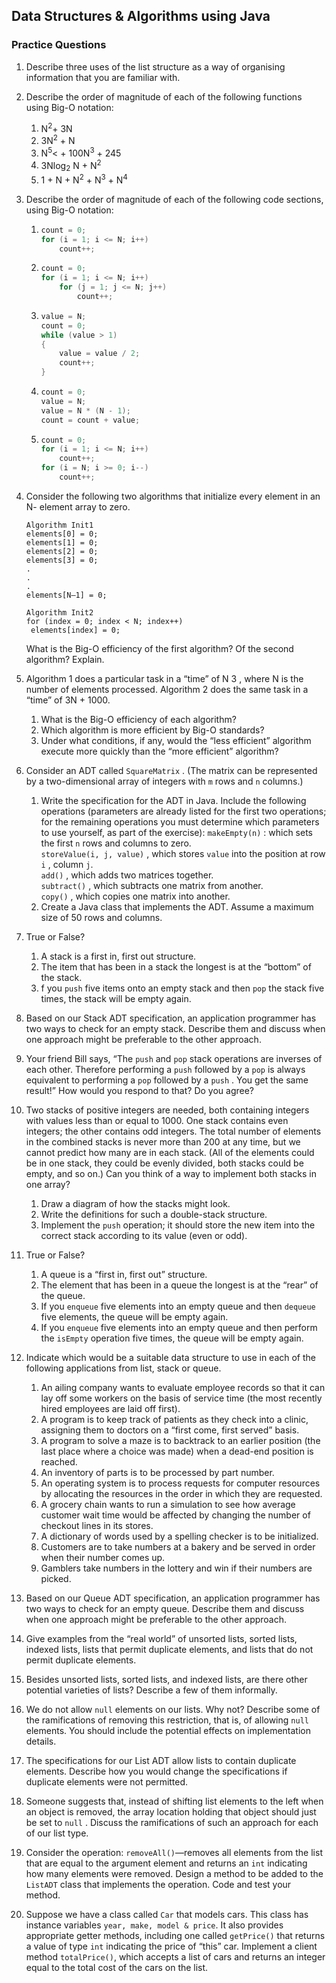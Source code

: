 ## Data Structures & Algorithms using Java

### Practice Questions



1. Describe three uses of the list structure as a way of organising information that you are familiar with.

2. Describe the order of magnitude of each of the following functions using Big-O notation:

   1. N<sup>2</sup>+ 3N
   2. 3N<sup>2</sup> + N
   3. N<sup>5</sup>< + 100N<sup>3</sup> + 245
   4. 3Nlog<sub>2</sub> N + N<sup>2</sup>
   5. 1 + N + N<sup>2</sup> + N<sup>3</sup> + N<sup>4</sup>

3. Describe the order of magnitude of each of the following code sections, using
   Big-O notation:

   1. ```java
      count = 0;
      for (i = 1; i <= N; i++)
          count++;
      ```

   2. ```java
      count = 0;
      for (i = 1; i <= N; i++)
          for (j = 1; j <= N; j++)
              count++;
      ```

   3. ```java
      value = N;
      count = 0;
      while (value > 1)
      {
          value = value / 2;
          count++;
      }
      ```

   4. ```java
      count = 0;
      value = N;
      value = N * (N - 1);
      count = count + value;
      ```

   5. ```java
      count = 0;
      for (i = 1; i <= N; i++)
          count++;
      for (i = N; i >= 0; i--)
          count++;
      ```

4. Consider the following two algorithms that initialize every element in an N-
   element array to zero.

   ```
   Algorithm Init1 
   elements[0] = 0;
   elements[1] = 0;
   elements[2] = 0;
   elements[3] = 0;
   .
   .
   .
   elements[N–1] = 0;
   
   Algorithm Init2
   for (index = 0; index < N; index++)
   	elements[index] = 0;
   ```

   What is the Big-O efficiency of the first algorithm? Of the second algorithm? Explain.

5. Algorithm 1 does a particular task in a “time” of N 3 , where N is the number of elements processed. Algorithm 2 does the same task in a “time” of 3N + 1000.

   1. What is the Big-O efficiency of each algorithm?
   2. Which algorithm is more efficient by Big-O standards?
   3. Under what conditions, if any, would the “less efficient” algorithm execute more quickly than the “more efficient” algorithm?

6. Consider an ADT called `SquareMatrix` . (The matrix can be represented by a two-dimensional array of integers with `m` rows and `n` columns.)

   1. Write the specification for the ADT in Java. Include the following operations (parameters are already listed for the first two operations; for the remaining operations you must determine which parameters to use yourself, as part of the exercise):
      `makeEmpty(n)`  : which sets the first `n` rows and columns to zero.  
      `storeValue(i, j, value)` , which stores `value` into the position at row `i` , column `j`.  
      `add()` , which adds two matrices together.  
      `subtract()` , which subtracts one matrix from another.  
      `copy()` , which copies one matrix into another.  
   2. Create a Java class that implements the ADT. Assume a maximum size of 50 rows and columns.

7. True or False?

   1. A stack is a first in, first out structure.
   2. The item that has been in a stack the longest is at the “bottom” of the stack.
   3. f you `push` five items onto an empty stack and then `pop` the stack five times, the stack will be empty again.

8. Based on our Stack ADT specification, an application programmer has two ways to check for an empty stack. Describe them and discuss when one approach might be preferable to the other approach.

9. Your friend Bill says, “The `push` and `pop` stack operations are inverses of each other. Therefore performing a `push` followed by a `pop` is always equivalent to performing a `pop` followed by a `push` .  You get the same result!” How would you respond to that? Do you agree?

10. Two stacks of positive integers are needed, both containing integers with values less than or equal to 1000. One stack contains even integers; the other contains odd integers. The total number of elements in the combined stacks is never more than 200 at any time, but we cannot predict how many are in each stack. (All of the elements could be in one stack, they could be evenly divided, both stacks could be empty, and so on.) Can you think of a way to implement both stacks in one array?

    1. Draw a diagram of how the stacks might look.
    2. Write the definitions for such a double-stack structure.
    3. Implement the `push` operation; it should store the new item into the correct
       stack according to its value (even or odd).

11. True or False?

    1. A queue is a “first in, first out” structure.
    2. The element that has been in a queue the longest is at the “rear” of the queue.
    3. If you `enqueue` five elements into an empty queue and then `dequeue` five elements, the queue will be empty again.
    4. If you `enqueue` five elements into an empty queue and then perform the `isEmpty` operation five times, the queue will be empty again.

12. Indicate which would be a suitable data structure to use in each of the following applications from list, stack or queue.

    1. An ailing company wants to evaluate employee records so that it can lay off some workers on the basis of service time (the most recently hired employees are laid off first).
    2. A program is to keep track of patients as they check into a clinic, assigning them to doctors on a “first come, first served” basis.
    3. A program to solve a maze is to backtrack to an earlier position (the last place where a choice was made) when a dead-end position is reached.
    4. An inventory of parts is to be processed by part number.
    5. An operating system is to process requests for computer resources by allocating the resources in the order in which they are requested.
    6. A grocery chain wants to run a simulation to see how average customer wait time would be affected by changing the number of checkout lines in its stores.
    7. A dictionary of words used by a spelling checker is to be initialized.
    8. Customers are to take numbers at a bakery and be served in order when their number comes up.
    9. Gamblers take numbers in the lottery and win if their numbers are picked.

13. Based on our Queue ADT specification, an application programmer has two ways to check for an empty queue. Describe them and discuss when one approach might be preferable to the other approach.

14. Give examples from the “real world” of unsorted lists, sorted lists, indexed lists, lists that permit duplicate elements, and lists that do not permit duplicate elements.

15. Besides unsorted lists, sorted lists, and indexed lists, are there other potential varieties of lists? Describe a few of them informally.

16. We do not allow `null` elements on our lists. Why not? Describe some of the ramifications of removing this restriction, that is, of allowing `null` elements. You should include the potential effects on implementation details.

17. The specifications for our List ADT allow lists to contain duplicate elements. Describe how you would change the specifications if duplicate elements were not permitted.

18. Someone suggests that, instead of shifting list elements to the left when an object is removed, the array location holding that object should just be set to `null` . Discuss the ramifications of such an approach for each of our list type.

19. Consider the operation: `removeAll()`—removes all elements from the list that are equal to the argument element and returns an `int` indicating how many elements were removed. Design a method to be added to the `ListADT` class that implements the operation. Code and test your method.

20. Suppose we have a class called `Car` that models cars. This class has instance variables `year, make, model & price`. It also provides appropriate getter methods, including one called `getPrice()` that returns a value of type `int` indicating the price of “this” car. Implement a client method `totalPrice()`, which accepts a list of cars and returns an integer equal to the total cost of the cars on the list.